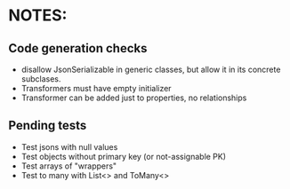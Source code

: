 # NOTES:

## Code generation checks
- disallow JsonSerializable in generic classes, but allow it in its concrete subclases.
- Transformers must have empty initializer
- Transformer can be added just to properties, no relationships

## Pending tests
- Test jsons with null values
- Test objects without primary key (or not-assignable PK)
- Test arrays of "wrappers"
- Test to many with List<> and ToMany<>